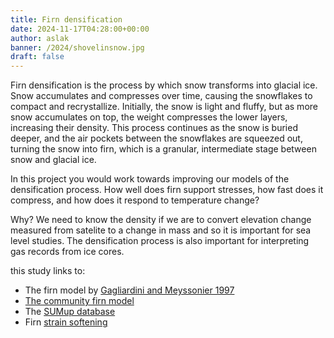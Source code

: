 ```yaml
---
title: Firn densification
date: 2024-11-17T04:28:00+00:00
author: aslak
banner: /2024/shovelinsnow.jpg
draft: false
---
```

Firn densification is the process by which snow transforms into glacial ice. Snow accumulates and compresses over time, causing the snowflakes to compact and recrystallize. Initially, the snow is light and fluffy, but as more snow accumulates on top, the weight compresses the lower layers, increasing their density. This process continues as the snow is buried deeper, and the air pockets between the snowflakes are squeezed out, turning the snow into firn, which is a granular, intermediate stage between snow and glacial ice.

<!--more-->

In this project you would work towards improving our models of the densification process. How well does firn support stresses, how fast does it compress, and how does it respond to temperature change?

Why? We need to know the density if we are to convert elevation change measured from satelite to a change in mass and so it is important for sea level studies. The densification process is also important for interpreting gas records from ice cores. 


this study links to:
* The firn model by [Gagliardini and Meyssonier 1997](https://www.cambridge.org/core/journals/annals-of-glaciology/article/flow-simulation-of-a-firncovered-cold-glacier/D09ADF47BE9B85F5AF468F72CC437884)
* [The community firn model](https://github.com/UWGlaciology/CommunityFirnModel)
* The [SUMup database](https://github.com/SUMup-database)
* Firn [strain softening](/publication/2021-09-21-enhanced-firn-densification-strain-softening/)
